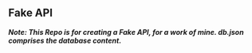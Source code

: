 ## Fake API 
  
<b><i>Note: This Repo is for creating a Fake API, for a work of mine. db.json comprises the database content.</i></b>
